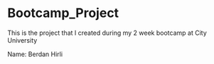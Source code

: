 # Bootcamp_Project
This is the project that I created during my 2 week bootcamp at City University

Name: Berdan Hirli
